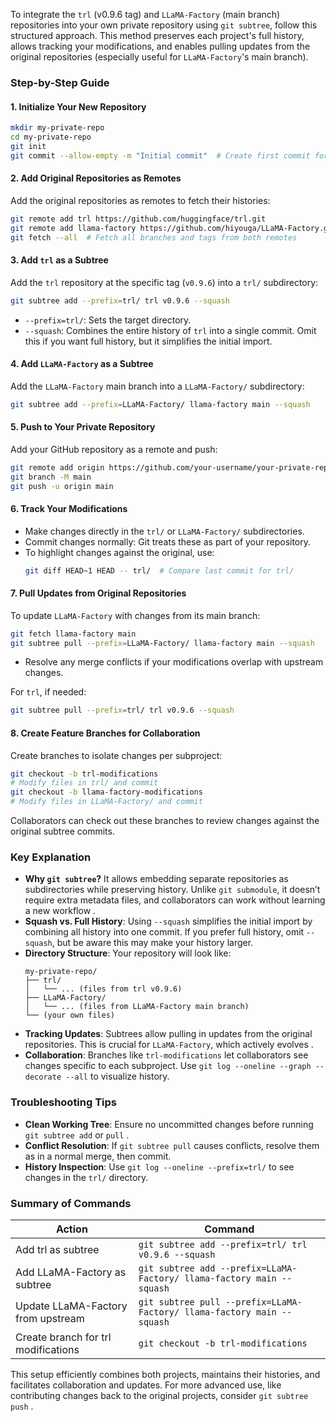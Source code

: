To integrate the `trl` (v0.9.6 tag) and `LLaMA-Factory` (main branch) repositories into your own private repository using `git subtree`, follow this structured approach. This method preserves each project's full history, allows tracking your modifications, and enables pulling updates from the original repositories (especially useful for `LLaMA-Factory`'s main branch).

### Step-by-Step Guide

#### 1. **Initialize Your New Repository**
   ```bash
   mkdir my-private-repo
   cd my-private-repo
   git init
   git commit --allow-empty -m "Initial commit"  # Create first commit for subtree adds
   ```

#### 2. **Add Original Repositories as Remotes**
   Add the original repositories as remotes to fetch their histories:
   ```bash
   git remote add trl https://github.com/huggingface/trl.git
   git remote add llama-factory https://github.com/hiyouga/LLaMA-Factory.git
   git fetch --all  # Fetch all branches and tags from both remotes
   ```

#### 3. **Add `trl` as a Subtree**
   Add the `trl` repository at the specific tag (`v0.9.6`) into a `trl/` subdirectory:
   ```bash
   git subtree add --prefix=trl/ trl v0.9.6 --squash
   ```
   - `--prefix=trl/`: Sets the target directory.
   - `--squash`: Combines the entire history of `trl` into a single commit. Omit this if you want full history, but it simplifies the initial import.

#### 4. **Add `LLaMA-Factory` as a Subtree**
   Add the `LLaMA-Factory` main branch into a `LLaMA-Factory/` subdirectory:
   ```bash
   git subtree add --prefix=LLaMA-Factory/ llama-factory main --squash
   ```

#### 5. **Push to Your Private Repository**
   Add your GitHub repository as a remote and push:
   ```bash
   git remote add origin https://github.com/your-username/your-private-repo.git
   git branch -M main
   git push -u origin main
   ```

#### 6. **Track Your Modifications**
   - Make changes directly in the `trl/` or `LLaMA-Factory/` subdirectories.
   - Commit changes normally: Git treats these as part of your repository.
   - To highlight changes against the original, use:
     ```bash
     git diff HEAD~1 HEAD -- trl/  # Compare last commit for trl/
     ```

#### 7. **Pull Updates from Original Repositories**
   To update `LLaMA-Factory` with changes from its main branch:
   ```bash
   git fetch llama-factory main
   git subtree pull --prefix=LLaMA-Factory/ llama-factory main --squash
   ```
   - Resolve any merge conflicts if your modifications overlap with upstream changes.

   For `trl`, if needed:
   ```bash
   git subtree pull --prefix=trl/ trl v0.9.6 --squash
   ```

#### 8. **Create Feature Branches for Collaboration**
   Create branches to isolate changes per subproject:
   ```bash
   git checkout -b trl-modifications
   # Modify files in trl/ and commit
   git checkout -b llama-factory-modifications
   # Modify files in LLaMA-Factory/ and commit
   ```
   Collaborators can check out these branches to review changes against the original subtree commits.

### Key Explanation
- **Why `git subtree`?** It allows embedding separate repositories as subdirectories while preserving history. Unlike `git submodule`, it doesn’t require extra metadata files, and collaborators can work without learning a new workflow .
- **Squash vs. Full History**: Using `--squash` simplifies the initial import by combining all history into one commit. If you prefer full history, omit `--squash`, but be aware this may make your history larger.
- **Directory Structure**: Your repository will look like:
  ```
  my-private-repo/
  ├── trl/
  │   └── ... (files from trl v0.9.6)
  ├── LLaMA-Factory/
  │   └── ... (files from LLaMA-Factory main branch)
  └── (your own files)
  ```
- **Tracking Updates**: Subtrees allow pulling in updates from the original repositories. This is crucial for `LLaMA-Factory`, which actively evolves .
- **Collaboration**: Branches like `trl-modifications` let collaborators see changes specific to each subproject. Use `git log --oneline --graph --decorate --all` to visualize history.

### Troubleshooting Tips
- **Clean Working Tree**: Ensure no uncommitted changes before running `git subtree add` or `pull` .
- **Conflict Resolution**: If `git subtree pull` causes conflicts, resolve them as in a normal merge, then commit.
- **History Inspection**: Use `git log --oneline --prefix=trl/` to see changes in the `trl/` directory.

### Summary of Commands
| **Action**                               | **Command**                                                                 |
|------------------------------------------|-----------------------------------------------------------------------------|
| Add trl as subtree                       | `git subtree add --prefix=trl/ trl v0.9.6 --squash`                        |
| Add LLaMA-Factory as subtree             | `git subtree add --prefix=LLaMA-Factory/ llama-factory main --squash`       |
| Update LLaMA-Factory from upstream       | `git subtree pull --prefix=LLaMA-Factory/ llama-factory main --squash`      |
| Create branch for trl modifications      | `git checkout -b trl-modifications`                                         |

This setup efficiently combines both projects, maintains their histories, and facilitates collaboration and updates. For more advanced use, like contributing changes back to the original projects, consider `git subtree push` .